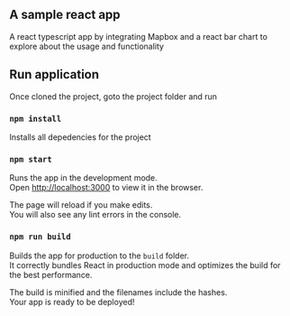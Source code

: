 ## A sample react app 

A react typescript app by integrating Mapbox and a react bar chart to explore about the usage and functionality

## Run application

Once cloned the project, goto the project folder and run

### `npm install`

Installs all depedencies for the project

### `npm start`

Runs the app in the development mode.\
Open [http://localhost:3000](http://localhost:3000) to view it in the browser.

The page will reload if you make edits.\
You will also see any lint errors in the console.


### `npm run build`

Builds the app for production to the `build` folder.\
It correctly bundles React in production mode and optimizes the build for the best performance.

The build is minified and the filenames include the hashes.\
Your app is ready to be deployed!

